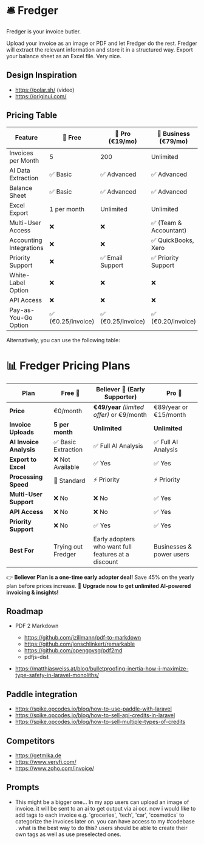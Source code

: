 # 🛎️ Fredger

Fredger is your invoice butler.

Upload your invoice as an image or PDF and let Fredger do the rest. Fredger will extract the relevant information and store it in a structured way. Export your balance sheet as an Excel file. Very nice.

## Design Inspiration

- https://polar.sh/ (video)
- https://originui.com/

## Pricing Table


| Feature | 🌱 Free | 💼 Pro (€19/mo) | 🏢 Business (€79/mo) | 📈 Enterprise (Custom) |
|---------|----------|-----------------|---------------------|---------------------|
| Invoices per Month | 5 | 200 | Unlimited | Unlimited + API Access |
| AI Data Extraction | ✅ Basic | ✅ Advanced | ✅ Advanced | ✅ Fully Customizable |
| Balance Sheet | ✅ Basic | ✅ Advanced | ✅ Advanced | ✅ Custom Reports |
| Excel Export | 1 per month | Unlimited | Unlimited | Unlimited + API Export |
| Multi-User Access | ❌ | ❌ | ✅ (Team & Accountant) | ✅ (Custom Users) |
| Accounting Integrations | ❌ | ❌ | ✅ QuickBooks, Xero | ✅ Custom Integrations |
| Priority Support | ❌ | ✅ Email Support | ✅ Priority Support | ✅ Dedicated Manager |
| White-Label Option | ❌ | ❌ | ❌ | ✅ Available |
| API Access | ❌ | ❌ | ❌ | ✅ Yes |
| Pay-as-You-Go Option | ✅ (€0.25/invoice) | ✅ (€0.25/invoice) | ✅ (€0.20/invoice) | ✅ Custom Pricing |


Alternatively, you can use the following table:
# 📊 Fredger Pricing Plans

| Plan       | Free 🎉                | Believer 🚀 (Early Supporter) | Pro 💼  |
|------------|------------------------|------------------------------|---------|
| **Price**  | €0/month                | **€49/year** _(limited offer)_ or €9/month | €89/year or €15/month |
| **Invoice Uploads** | **5 per month**  | **Unlimited**  | **Unlimited** |
| **AI Invoice Analysis** | ✅ Basic Extraction | ✅ Full AI Analysis | ✅ Full AI Analysis |
| **Export to Excel** | ❌ Not Available | ✅ Yes | ✅ Yes |
| **Processing Speed** | 🚀 Standard | ⚡ Priority | ⚡ Priority |
| **Multi-User Support** | ❌ No | ❌ No | ✅ Yes |
| **API Access** | ❌ No | ❌ No | ✅ Yes |
| **Priority Support** | ❌ No | ✅ Yes | ✅ Yes |
| **Best For** | Trying out Fredger | Early adopters who want full features at a discount | Businesses & power users |

👉 **Believer Plan is a one-time early adopter deal!** Save 45% on the yearly plan before prices increase.
🚀 **Upgrade now to get unlimited AI-powered invoicing & insights!**


## Roadmap

- PDF 2 Markdown
    - https://github.com/jzillmann/pdf-to-markdown
    - https://github.com/jonschlinkert/remarkable
    - https://github.com/opengovsg/pdf2md
    - pdfjs-dist

- https://matthiasweiss.at/blog/bulletproofing-inertia-how-i-maximize-type-safety-in-laravel-monoliths/

## Paddle integration

- https://spike.opcodes.io/blog/how-to-use-paddle-with-laravel
- https://spike.opcodes.io/blog/how-to-sell-api-credits-in-laravel
- https://spike.opcodes.io/blog/how-to-sell-multiple-types-of-credits

## Competitors

- https://getmika.de
- https://www.veryfi.com/
- https://www.zoho.com/invoice/

## Prompts

- This might be a bigger one... In my app users can upload an image of invoice. it will be sent to an ai to get output via ai ocr. now i would like to add tags to each invoice e.g. 'groceries', 'tech', 'car', 'cosmetics' to categorize the invoices later on. you can have access to my #codebase . what is the best way to do this? users should be able to create their own tags as well as use preselected ones.
